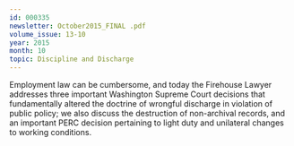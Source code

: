 ```yaml
---
id: 000335
newsletter: October2015_FINAL .pdf
volume_issue: 13-10
year: 2015
month: 10
topic: Discipline and Discharge
---
```


Employment law can be cumbersome, and today the Firehouse Lawyer addresses three important Washington Supreme Court decisions that fundamentally altered the doctrine of wrongful discharge in violation of public policy; we also discuss the destruction of non-archival records, and an important PERC decision pertaining to light duty and unilateral changes to working conditions.